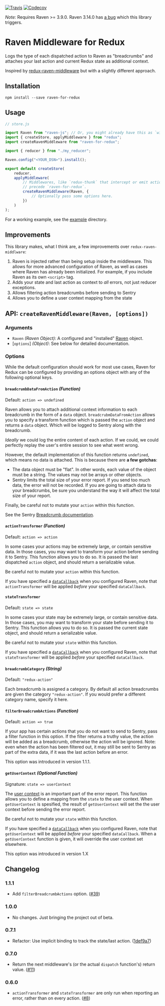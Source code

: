  [![Travis](https://img.shields.io/travis/captbaritone/raven-for-redux.svg)]() [![Codecov](https://img.shields.io/codecov/c/github/captbaritone/raven-for-redux.svg)]()

 _Note:_ Requires Raven >= 3.9.0. Raven 3.14.0 has [a bug](https://github.com/getsentry/raven-js/issues/925)
 which this library triggers.

# Raven Middleware for Redux

Logs the type of each dispatched action to Raven as "breadcrumbs" and attaches
your last action and current Redux state as additional context.

Inspired by [redux-raven-middleware] but with a slightly different approach.

## Installation

    npm install --save raven-for-redux

## Usage

```JavaScript
// store.js

import Raven from "raven-js"; // Or, you might already have this as `window.Raven`.
import { createStore, applyMiddleware } from "redux";
import createRavenMiddleware from "raven-for-redux";

import { reducer } from "./my_reducer";

Raven.config("<YOUR_DSN>").install();

export default createStore(
    reducer,
    applyMiddleware(
        // Middlewares, like `redux-thunk` that intercept or emit actions should
        // precede `raven-for-redux`.
        createRavenMiddleware(Raven, {
            // Optionally pass some options here.
        })
    )
);
```

For a working example, see the [example](./example/) directory.

## Improvements

This library makes, what I think are, a few improvements over
`redux-raven-middlware`:

1. Raven is injected rather than being setup inside the middleware. This allows
   for more advanced configuration of Raven, as well as cases where Raven has
   already been initialized. For example, if you include Raven as its own
   `<script>` tag.
2. Adds your state and last action as context to _all_ errors, not just reducer
   exceptions.
3. Allows filtering action breadcrumbs before sending to Sentry
4. Allows you to define a user context mapping from the state

## API: `createRavenMiddleware(Raven, [options])`

### Arguments

* `Raven` _(Raven Object)_: A configured and "installed"
  [Raven] object.
* [`options`] _(Object)_: See below for detailed documentation.

### Options

While the default configuration should work for most use cases, Raven for Redux
can be configured by providing an options object with any of the following
optional keys.

#### `breadcrumbDataFromAction` _(Function)_

Default: `action => undefined`

Raven allows you to attach additional context information to each breadcrumb
in the form of a `data` object. `breadcrubmDataFromAction` allows you to specify
a transform function which is passed the `action` object and returns a `data`
object. Which will be logged to Sentry along with the breadcrumb.

_Ideally_ we could log the entire content of each action. If we could, we
could perfectly replay the user's entire session to see what went wrong.

However, the default implementation of this function returns `undefined`, which means
no data is attached. This is because there are __a few gotchas__:

* The data object must be "flat". In other words, each value of the object must be a string. The values may not be arrays or other objects.
* Sentry limits the total size of your error report. If you send too much data,
  the error will not be recorded. If you are going to attach data to your
  breadcrumbs, be sure you understand the way it will affect the total size
  of your report.

Finally, be careful not to mutate your `action` within this function.

See the Sentry [Breadcrumb documentation].

#### `actionTransformer` _(Function)_

Default: `action => action`

In some cases your actions may be extremely large, or contain sensitive data.
In those cases, you may want to transform your action before sending it to
Sentry. This function allows you to do so. It is passed the last dispatched
`action` object, and should return a serializable value.

Be careful not to mutate your `action` within this function.

If you have specified a [`dataCallback`] when you configured Raven, note that
`actionTransformer` will be applied _before_ your specified `dataCallback`.

#### `stateTransformer`

Default: `state => state`

In some cases your state may be extremely large, or contain sensitive data.
In those cases, you may want to transform your state before sending it to
Sentry. This function allows you to do so. It is passed the current state
object, and should return a serializable value.

Be careful not to mutate your `state` within this function.

If you have specified a [`dataCallback`] when you configured Raven, note that
`stateTransformer` will be applied _before_ your specified `dataCallback`.

#### `breadcrumbCategory` _(String)_

Default: `"redux-action"`

Each breadcrumb is assigned a category. By default all action breadcrumbs are
given the category `"redux-action"`. If you would prefer a different category
name, specify it here.

#### `filterBreadcrumbActions` _(Function)_

Default: `action => true`

If your app has certain actions that you do not want to send to Sentry, pass
a filter function in this option. If the filter returns a truthy value, the
action will be added as a breadcrumb, otherwise the action will be ignored.
Note: even when the action has been filtered out, it may still be sent to
Sentry as part of the extra data, if it was the last action before an error.

This option was introduced in version 1.1.1.

#### `getUserContext` _(Optional Function)_

Signature: `state => userContext`

The [user context] is an important part of the error report. This function
allows you to define a mapping from the `state` to the user context. When
`getUserContext` is spesified, the result of `getUserContext`
will set the the user context before sending the error report.

Be careful not to mutate your `state` within this function.

If you have specified a [`dataCallback`] when you configured Raven, note that
`getUserContext` will be applied _before_ your specified `dataCallback`.
When a `getUserContext` function is given, it will override the user context
set elsewhere.

This option was introduced in version 1.X

## Changelog

### 1.1.1

* Add `filterBreadcrumbActions` option. ([#39])

### 1.0.0

* No changes. Just bringing the project out of beta.

### 0.7.1

* Refactor: Use implicit binding to track the state/last action. ([1def9a7])

### 0.7.0

* Return the next middleware's (or the actual `dispatch` function's) return value. ([#11])

### 0.6.0

* `actionTransformer` and `stateTransformer` are only run when reporting an error, rather than on every action. ([#8])


[redux-raven-middleware]: https://github.com/ngokevin/redux-raven-middleware
[Raven]: https://docs.sentry.io/clients/javascript/
[Raven Breadcrumbs]: https://docs.sentry.io/clients/javascript/usage/#recording-breadcrumbs
[Breadcrumb documentation]: https://docs.sentry.io/learn/breadcrumbs/
[user context]: https://docs.sentry.io/learn/context/#capturing-the-user
[`dataCallback`]: https://docs.sentry.io/clients/javascript/config/
[#11]: https://github.com/captbaritone/raven-for-redux/pull/11
[#8]: https://github.com/captbaritone/raven-for-redux/pull/8
[1def9a7]: https://github.com/captbaritone/raven-for-redux/commit/1def9a747d7b711ad93da531b8ff9d128c352b45
[#39]: https://github.com/captbaritone/raven-for-redux/pull/39
